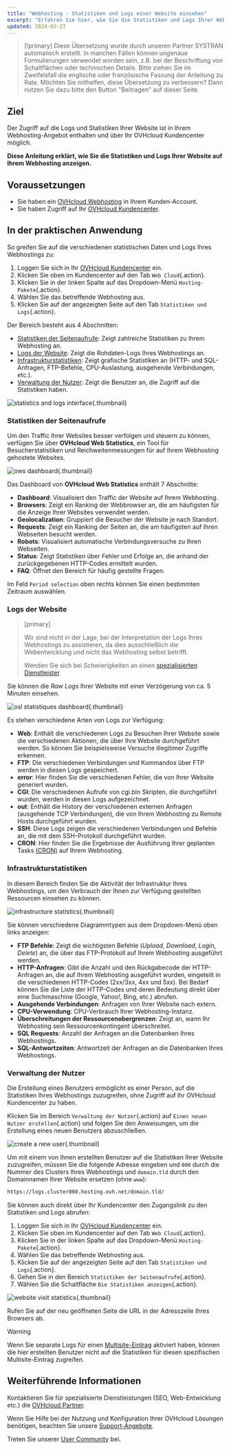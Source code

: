 ```yaml
---
title: "Webhosting - Statistiken und Logs einer Website einsehen"
excerpt: "Erfahren Sie hier, wie Sie die Statistiken und Logs Ihrer Website auf Ihrem Webhosting einsehen"
updated: 2024-02-27
---
```


> [!primary]
> Diese Übersetzung wurde durch unseren Partner SYSTRAN automatisch erstellt. In manchen Fällen können ungenaue Formulierungen verwendet worden sein, z.B. bei der Beschriftung von Schaltflächen oder technischen Details. Bitte ziehen Sie im Zweifelsfall die englische oder französische Fassung der Anleitung zu Rate. Möchten Sie mithelfen, diese Übersetzung zu verbessern? Dann nutzen Sie dazu bitte den Button "Beitragen" auf dieser Seite.
>

## Ziel

Der Zugriff auf die Logs und Statistiken Ihrer Website ist in Ihrem Webhosting-Angebot enthalten und über Ihr OVHcloud Kundencenter möglich.

**Diese Anleitung erklärt, wie Sie die Statistiken und Logs Ihrer Website auf Ihrem Webhosting anzeigen.**

## Voraussetzungen

- Sie haben ein [OVHcloud Webhosting](/links/web/hosting) in Ihrem Kunden-Account.
- Sie haben Zugriff auf Ihr [OVHcloud Kundencenter](/links/manager).

## In der praktischen Anwendung

So greifen Sie auf die verschiedenen statistischen Daten und Logs Ihres Webhostings zu: 

1. Loggen Sie sich in Ihr [OVHcloud Kundencenter](/links/manager) ein.
2. Klicken Sie oben im Kundencenter auf den Tab `Web Cloud`{.action}.
3. Klicken Sie in der linken Spalte auf das Dropdown-Menü `Hosting-Pakete`{.action}.
4. Wählen Sie das betreffende Webhosting aus.
5. Klicken Sie auf der angezeigten Seite auf den Tab `Statistiken und Logs`{.action}.

Der Bereich besteht aus 4 Abschnitten:

- [Statistiken der Seitenaufrufe](#website-stats): Zeigt zahlreiche Statistiken zu Ihrem Webhosting an.
- [Logs der Website](#website-logs): Zeigt die Rohdaten-Logs Ihres Webhostings an.
- [Infrastrukturstatistiken](#infra-stats): Zeigt grafische Statistiken an (HTTP- und SQL-Anfragen, FTP-Befehle, CPU-Auslastung, ausgehende Verbindungen, etc.).
- [Verwaltung der Nutzer](#admin-user): Zeigt die Benutzer an, die Zugriff auf die Statistiken haben.

![statistics and logs interface](images/tab.png){.thumbnail}

### Statistiken der Seitenaufrufe <a name="website-stats"></a>

Um den Traffic Ihrer Websites besser verfolgen und steuern zu können, verfügen Sie über **OVHcloud Web Statistics**, ein Tool für Besucherstatistiken und Reichweitenmessungen für auf Ihrem Webhosting gehostete Websites.

![ows dashboard](images/ows-presentation.gif){.thumbnail}

Das Dashboard von **OVHcloud Web Statistics** enthält 7 Abschnitte:

- **Dashboard**: Visualisiert den Traffic der Website auf Ihrem Webhosting.
- **Browsers**: Zeigt ein Ranking der Webbrowser an, die am häufigsten für die Anzeige Ihrer Websites verwendet werden.
- **Geolocalization**: Gruppiert die Besucher der Website je nach Standort.
- **Requests**: Zeigt ein Ranking der Seiten an, die am häufigsten auf Ihren Webseiten besucht werden.
- **Robots**: Visualisiert automatische Verbindungsversuche zu Ihren Webseiten.
- **Status**: Zeigt Statistiken über Fehler und Erfolge an, die anhand der zurückgegebenen HTTP-Codes ermittelt wurden.
- **FAQ**: Öffnet den Bereich für häufig gestellte Fragen.

Im Feld `Period selection` oben rechts können Sie einen bestimmten Zeitraum auswählen.

### Logs der Website <a name="website-logs"></a>

> [primary]
>
> Wir sind nicht in der Lage, bei der Interpretation der Logs Ihres Webhostings zu assistieren, da dies ausschließlich die Webentwicklung und nicht das Webhosting selbst betrifft.
>
> Wenden Sie sich bei Schwierigkeiten an einen [spezialisierten Dienstleister](/links/partner).
>

Sie können die *Raw Logs* Ihrer Website mit einer Verzögerung von ca. 5 Minuten einsehen.

![osl statistiques dashboard](images/osl-statistics-board.png){.thumbnail}

Es stehen verschiedene Arten von Logs zur Verfügung:

- **Web**: Enthält die verschiedenen Logs zu Besuchen Ihrer Website sowie die verschiedenen Aktionen, die über Ihre Website durchgeführt werden. So können Sie beispielsweise Versuche illegitimer Zugriffe erkennen.
- **FTP**: Die verschiedenen Verbindungen und Kommandos über FTP werden in diesen Logs gespeichert.
- **error**: Hier finden Sie die verschiedenen Fehler, die von Ihrer Website generiert wurden.
- **CGI**: Die verschiedenen Aufrufe von cgi.bin Skripten, die durchgeführt wurden, werden in diesen Logs aufgezeichnet.
- **out**: Enthält die History der verschiedenen externen Anfragen (ausgehende TCP Verbindungen), die von Ihrem Webhosting zu Remote Hosts durchgeführt wurden.
- **SSH**: Diese Logs zeigen die verschiedenen Verbindungen und Befehle an, die mit dem SSH-Protokoll durchgeführt wurden.
- **CRON**: Hier finden Sie die Ergebnisse der Ausführung Ihrer geplanten Tasks [(CRON)](/pages/web_cloud/web_hosting/cron_tasks) auf Ihrem Webhosting.

### Infrastrukturstatistiken <a name="infra-stats"></a>

In diesem Bereich finden Sie die Aktivität der Infrastruktur Ihres Webhostings, um den Verbrauch der Ihnen zur Verfügung gestellten Ressourcen einsehen zu können.

![infrastructure statistics](images/infrastructure-statistics-graph.png){.thumbnail}

Sie können verschiedene Diagrammtypen aus dem Dropdown-Menü oben links anzeigen:

- **FTP Befehle**: Zeigt die wichtigsten Befehle (*Upload*, *Download*, *Login*, *Delete*) an, die über das FTP-Protokoll auf Ihrem Webhosting ausgeführt werden.
- **HTTP-Anfragen**: Gibt die Anzahl und den Rückgabecode der HTTP-Anfragen an, die auf Ihrem Webhosting ausgeführt wurden, eingeteilt in die verschiedenen HTTP-Codes (2xx/3xx, 4xx und 5xx). Bei Bedarf können Sie die Liste der HTTP-Codes und deren Bedeutung direkt über eine Suchmaschine (Google, Yahoo!, Bing, etc.) abrufen.
- **Ausgehende Verbindungen**: Anfragen von Ihrer Website nach extern.
- **CPU-Verwendung**: CPU-Verbrauch Ihrer Webhosting-Instanz.
- **Überschreitungen der Ressourcenobergrenzen**: Zeigt an, wann Ihr Webhosting sein Ressourcenkontingent überschreitet.
- **SQL Requests**: Anzahl der Anfragen an die Datenbanken Ihres Webhostings.
- **SQL-Antwortzeiten**: Antwortzeit der Anfragen an die Datenbanken Ihres Webhostings.

### Verwaltung der Nutzer <a name="admin-user"></a>

Die Erstellung eines Benutzers ermöglicht es einer Person, auf die Statistiken Ihres Webhostings zuzugreifen, ohne Zugriff auf Ihr OVHcloud Kundencenter zu haben.

Klicken Sie im Bereich `Verwaltung der Nutzer`{.action} auf `Einen neuen Nutzer erstellen`{.action} und folgen Sie den Anweisungen, um die Erstellung eines neuen Benutzers abzuschließen.

![create a new user](images/create-a-new-user.png){.thumbnail}

Um mit einem von Ihnen erstellten Benutzer auf die Statistiken Ihrer Website zuzugreifen, müssen Sie die folgende Adresse eingeben und `000` durch die Nummer des Clusters Ihres Webhostings und `domain.tld` durch den Domainnamen Ihrer Website ersetzen (ohne `www`):

```bash
https://logs.cluster000.hosting.ovh.net/domain.tld/
```

Sie können auch direkt über Ihr Kundencenter den Zugangslink zu den Statistiken und Logs abrufen:

1. Loggen Sie sich in Ihr [OVHcloud Kundencenter](/links/manager) ein.
2. Klicken Sie oben im Kundencenter auf den Tab `Web Cloud`{.action}.
3. Klicken Sie in der linken Spalte auf das Dropdown-Menü `Hosting-Pakete`{.action}.
4. Wählen Sie das betreffende Webhosting aus.
5. Klicken Sie auf der angezeigten Seite auf den Tab `Statistiken und Logs`{.action}.
6. Gehen Sie in den Bereich `Statistiken der Seitenaufrufe`{.action}.
7. Wählen Sie die Schaltfläche `Die Statistiken anzeigen`{.action}.

![website visit statistics](images/view-statistics.png){.thumbnail}

Rufen Sie auf der neu geöffneten Seite die URL in der Adresszeile Ihres Browsers ab.

> [!warning]
>
> Wenn Sie separate Logs für einen [Multisite-Eintrag](/pages/web_cloud/web_hosting/multisites_configure_multisite) aktiviert haben, können die hier erstellten Benutzer nicht auf die Statistiken für diesen spezifischen Multisite-Eintrag zugreifen.
>

## Weiterführende Informationen

Kontaktieren Sie für spezialisierte Dienstleistungen (SEO, Web-Entwicklung etc.) die [OVHcloud Partner](/links/partner).

Wenn Sie Hilfe bei der Nutzung und Konfiguration Ihrer OVHcloud Lösungen benötigen, beachten Sie unsere [Support-Angebote](/links/support).

Treten Sie unserer [User Community](/links/community) bei.
